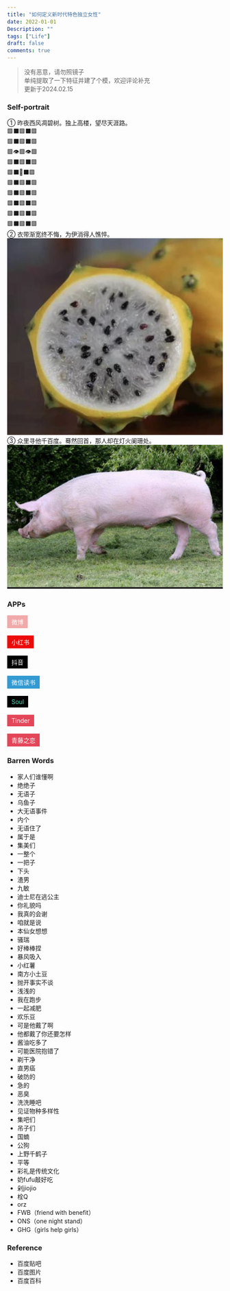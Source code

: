 ```yaml
---
title: "如何定义新时代特色独立女性"
date: 2022-01-01
Description: ""
tags: ["Life"]
draft: false
comments: true
---
```

> 没有恶意，请勿照镜子<br>
单纯提取了一下特征并建了个模，欢迎评论补充<br>
更新于2024.02.15

### Self-portrait
① 昨夜西风凋碧树。独上高楼，望尽天涯路。<br>
🟩⬛🟩⬛🟩<br>
🟩⬛🟩⬛🟩<br>
🟩👁️🟩👁️🟩<br>
🟩⬛🟩⬛🟩<br>
🟩⬛👄⬛🟩<br>
🟩⬛🟩⬛🟩<br>
🟩⬛🟩⬛🟩<br>
🟩⬛🟩⬛🟩<br>
🟩⬛🟩⬛🟩<br>
🟩⬛🟩⬛🟩<br>
② 衣带渐宽终不悔，为伊消得人憔悴。<br>
![1](images/黄皮火龙果.png "黄皮白心火龙果")
③ 众里寻他千百度。蓦然回首，那人却在灯火阑珊处。<br>
![1](images/正宗大肥猪.png "正宗大肥猪")
### APPs
<a href="https://www.cvzoo.cn/" target="_blank" style="display: inline-block; background-color: #f1a9a9; padding: 5px 10px; color: white; text-decoration: none;">微博</a>
<br>
<br>
<a href="https://www.cvzoo.cn/" target="_blank" style="display: inline-block; background-color: #ec0a0a; padding: 5px 10px; color: white; text-decoration: none;">小红书</a>
<br>
<br>
<a href="https://www.cvzoo.cn/" target="_blank" style="display: inline-block; background-color: #000000; padding: 5px 10px; color: white; text-decoration: none;">抖音</a>
<br>
<br>
<a href="https://www.cvzoo.cn/" target="_blank" style="display: inline-block; background-color: #339AD2; padding: 5px 10px; color: white; text-decoration: none;">微信读书</a>
<br>
<br>
<a href="https://www.cvzoo.cn/" target="_blank" style="display: inline-block; background-color: #000000; padding: 5px 10px; color: #50E3C2; text-decoration: none;">Soul</a>
<br>
<br>
<a href="https://www.cvzoo.cn/" target="_blank" style="display: inline-block; background-color: #E44659; padding: 5px 10px; color: white; text-decoration: none;">Tinder</a>
<br>
<br>
<a href="https://www.cvzoo.cn/" target="_blank" style="display: inline-block; background-color: #E44659; padding: 5px 10px; color: white; text-decoration: none;">青藤之恋</a>

### Barren Words
- 家人们谁懂啊
- 绝绝子
- 无语子
- 乌鱼子
- 大无语事件
- 内个
- 无语住了
- 属于是
- 集美们
- 一整个
- 一把子
- 下头
- 渣男
- 九敏
- 迪士尼在逃公主
- 你礼貌吗
- 我真的会谢
- 咱就是说
- 本仙女想想
- 骚瑞
- 好棒棒捏
- 暴风吸入
- 小红薯
- 南方小土豆
- 抛开事实不谈
- 浅浅的
- 我在跑步
- 一起减肥
- 欢乐豆
- 可是他戴了啊
- 他都戴了你还要怎样
- 酱油吃多了
- 可能医院抱错了
- 剃干净
- 直男癌
- 破防的
- 急的
- 恶臭
- 洗洗睡吧
- 见证物种多样性
- 集吧们
- 吊子们
- 国蝻
- 公狗
- 上野千鹤子
- 平等
- 彩礼是传统文化
- 奶fufu敲好吃
- 剁jiojio
- 栓Q
- orz
- FWB（friend with benefit）
- ONS（one night stand）
- GHG（girls help girls）

### Reference
- 百度贴吧
- 百度图片
- 百度百科








